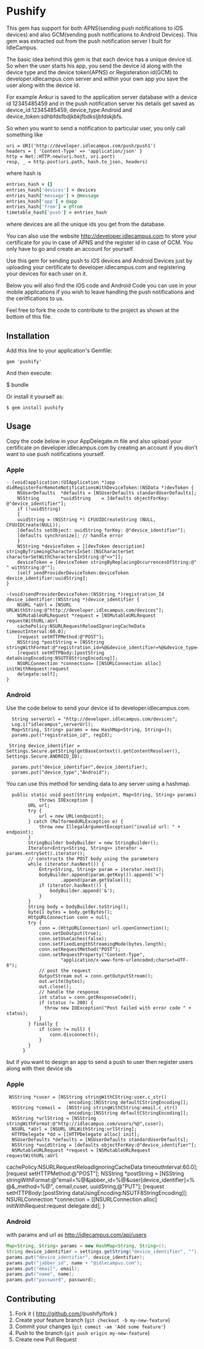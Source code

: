 # Pushify

This gem has support for both APNS(sending push notifications to iOS devices) and also GCM(sending push notifications to Android Devices). This gem was extracted out from the push notification server I built for IdleCampus. 

The basic idea behind this gem is that each device has a unique device id. 
So when the user starts his app, you send the device id along with the device type and the device token(APNS) or Registeration id(GCM) to developer.idlecampus.com server and within your own app you save the user along with the device id.

For example Ankur is saved to the application server database with a device id 12345485459 and in the push notification server his details get saved as device_id:12345485459, device_type:Android and device_token:sdhbfdsfbdjkbkjfbdksljbfdskjbfs.

So when you want to send a notification to particular user, you only call something like 
```
uri = URI('http://developer.idlecampus.com/push/push1')
headers = { 'Content-Type' => 'application/json' }
http = Net::HTTP.new(uri.host, uri.port)
resp, _ = http.post(uri.path, hash.to_json, headers)
```
          
where hash is
```ruby
entries_hash = {}
entries_hash['devices'] = devices
entries_hash['message'] = @message
entries_hash['app'] = @app
entries_hash['from'] = @from
timetable_hash['push'] = entries_hash 
```
    
where devices are all the unique ids you get from the database.

You can also use the website http://developer.idlecampus.com to store your certificate for you in case of APNS and the register id in case of GCM. You only have to go and create an account for yourself.

Use this gem for sending push to iOS devices and Android Devices just by uploading your certificate to developer.idlecampus.com and registering your devices for each user on it.

Below you will also find the iOS code and Android Code you can use in your mobile applications if you wish to leave handling the push notifications and the ceritfications to us. 

Feel free to fork the code to contribute to the project as shown at the bottom of this file.

## Installation

Add this line to your application's Gemfile:

    gem 'pushify'

And then execute:

   $ bundle

Or install it yourself as:

    $ gem install pushify

## Usage

Copy the code below in your AppDelegate.m file and also upload your certificate on developer.idlecampus.com by creating an account if you don't want to use push notifications yourself.

### Apple
```
- (void)application:(UIApplication *)app   didRegisterForRemoteNotificationsWithDeviceToken:(NSData *)devToken {
    NSUserDefaults  *defaults = [NSUserDefaults standardUserDefaults];
    NSString        *uuidString    = [defaults objectForKey: @"device_identifier"];
    if (!uuidString)
    {
    uuidString = (NSString *) CFUUIDCreateString (NULL, CFUUIDCreate(NULL));
    [defaults setObject: uuidString forKey: @"device_identifier"];
    [defaults synchronize]; // handle error
    }
    NSString *deviceToken = [[devToken description] stringByTrimmingCharactersInSet:[NSCharacterSet characterSetWithCharactersInString:@"<>"]];
    deviceToken = [deviceToken stringByReplacingOccurrencesOfString:@" " withString:@""];
    [self sendProviderDeviceToken:deviceToken device_identifier:uuidString];
}
```


```
-(void)sendProviderDeviceToken:(NSString *)registration_Id device_identifier:(NSString *)device_identifier {
    NSURL *aUrl = [NSURL URLWithString:@"http://developer.idlecampus.com/devices"];
    NSMutableURLRequest *request = [NSMutableURLRequest requestWithURL:aUrl
    cachePolicy:NSURLRequestReloadIgnoringCacheData timeoutInterval:60.0];
    [request setHTTPMethod:@"POST"];
    NSString *postString = [NSString stringWithFormat:@"registration_id=%@&device_identifier=%@&device_type=IOS",registration_Id,device_identifier];
    [request setHTTPBody:[postString dataUsingEncoding:NSUTF8StringEncoding]];
    NSURLConnection *connection= [[NSURLConnection alloc] initWithRequest:request
    delegate:self];
}
```


### Android

Use the code below to send your device id to developer.idlecampus.com. 

      String serverUrl = "http://developer.idlecampus.com/devices";
      Log.i("idlecampus",serverUrl);
      Map<String, String> params = new HashMap<String, String>();
      params.put("registration_id", regId);
              
     String device_identifier = Settings.Secure.getString(getBaseContext().getContentResolver(), Settings.Secure.ANDROID_ID);
      
      params.put("device_identifier",device_identifier);
      params.put("device_type","Android");


 You can use this method for sending data to any server using a hashmap.

      public static void post(String endpoint, Map<String, String> params)
                throws IOException {
            URL url;
            try {
                url = new URL(endpoint);
            } catch (MalformedURLException e) {
                throw new IllegalArgumentException("invalid url: " + endpoint);
            }
            StringBuilder bodyBuilder = new StringBuilder();
            Iterator<Entry<String, String>> iterator = params.entrySet().iterator();
            // constructs the POST body using the parameters
            while (iterator.hasNext()) {
                Entry<String, String> param = iterator.next();
                bodyBuilder.append(param.getKey()).append('=')
                        .append(param.getValue());
                if (iterator.hasNext()) {
                    bodyBuilder.append('&');
                }
            }
            String body = bodyBuilder.toString();
            byte[] bytes = body.getBytes();
            HttpURLConnection conn = null;
            try {
                conn = (HttpURLConnection) url.openConnection();
                conn.setDoOutput(true);
                conn.setUseCaches(false);
                conn.setFixedLengthStreamingMode(bytes.length);
                conn.setRequestMethod("POST");
                conn.setRequestProperty("Content-Type",
                        "application/x-www-form-urlencoded;charset=UTF-8");
                // post the request
                OutputStream out = conn.getOutputStream();
                out.write(bytes);
                out.close();
                // handle the response
                int status = conn.getResponseCode();
                if (status != 200) {
                  throw new IOException("Post failed with error code " + status);
                }
            } finally {
                if (conn != null) {
                    conn.disconnect();
                }
            }
          }



 but if you want to design an app to send a push to user then register users along with their device ids
 
### Apple

     NSString *cuser = [NSString stringWithCString:user.c_str()
                           encoding:[NSString defaultCStringEncoding]];
      NSString *cemail =  [NSString stringWithCString:email.c_str()
                           encoding:[NSString defaultCStringEncoding]];
      NSString *urlString = [NSString stringWithFormat:@"http://idlecampus.com/users/%@",cuser];
      NSURL *aUrl = [NSURL URLWithString:urlString];
      HTTPDelegate *dd = [[HTTPDelegate alloc] init];
      NSUserDefaults *defaults = [NSUserDefaults standardUserDefaults];
      NSString *uuidString = [defaults objectForKey:@"device_identifier"];
      NSMutableURLRequest *request = [NSMutableURLRequest requestWithURL:aUrl
cachePolicy:NSURLRequestReloadIgnoringCacheData timeoutInterval:60.0];
      [request setHTTPMethod:@"POST"];
      NSString *postString = [NSString stringWithFormat:@"email=%@&jabber_id=%@&user[device_identifier]=%@&_method=%@", cemail,cuser, uuidString,@"PUT"];
      [request setHTTPBody:[postString dataUsingEncoding:NSUTF8StringEncoding]];
      NSURLConnection *connection = [[NSURLConnection alloc] initWithRequest:request
                                                                    delegate:dd];
                                                                    }

### Android

with params and url as http://idlecampus.com/api/users

```java
Map<String, String> params = new HashMap<String, String>();
String device_identifier = settings.getString("device_identifier", "");
params.put("device_identifier", device_identifier);
params.put("jabber_id", name + "@idlecampus.com");
params.put("email", email);
params.put("name", name);
params.put("password", password);
```

## Contributing

1. Fork it ( http://github.com/<my-github-username>/pushify/fork )
2. Create your feature branch (`git checkout -b my-new-feature`)
3. Commit your changes (`git commit -am 'Add some feature'`)
4. Push to the branch (`git push origin my-new-feature`)
5. Create new Pull Request
